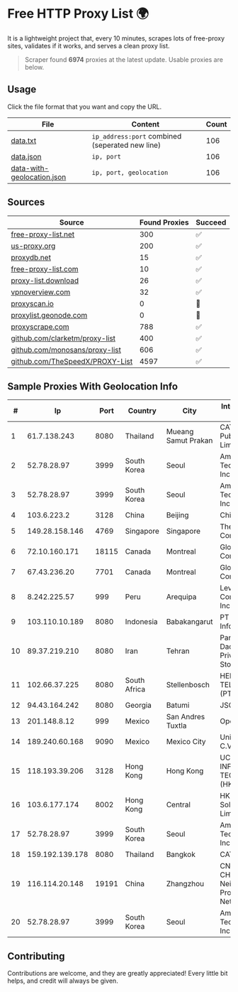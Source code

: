 
# Free HTTP Proxy List 🌍

It is a lightweight project that, every 10 minutes, scrapes lots of free-proxy sites, validates if it works, and serves a clean proxy list.


> Scraper found **6974** proxies at the latest update. Usable proxies are below.

## Usage

Click the file format that you want and copy the URL.


|File|Content|Count|
|----|-------|-----|
|[data.txt](https://raw.githubusercontent.com/themiralay/Proxy-List-World/master/data.txt)|`ip_address:port` combined (seperated new line)|106|
|[data.json](https://raw.githubusercontent.com/themiralay/Proxy-List-World/master/data.json)|`ip, port`|106|
|[data-with-geolocation.json](https://raw.githubusercontent.com/themiralay/Proxy-List-World/master/data-with-geolocation.json)|`ip, port, geolocation`|106|

## Sources

|Source|Found Proxies|Succeed|
|------|-------------|-------|
|[free-proxy-list.net](https://free-proxy-list.net)|300|✅|
|[us-proxy.org](https://www.us-proxy.org)|200|✅|
|[proxydb.net](http://proxydb.net)|15|✅|
|[free-proxy-list.com](https://free-proxy-list.com/?page=&port=&type%5B%5D=http&type%5B%5D=https&up_time=0&search=Search)|10|✅|
|[proxy-list.download](https://www.proxy-list.download/HTTP)|26|✅|
|[vpnoverview.com](https://vpnoverview.com/privacy/anonymous-browsing/free-proxy-servers)|32|✅|
|[proxyscan.io](https://www.proxyscan.io)|0|🚫|
|[proxylist.geonode.com](https://proxylist.geonode.com/api/proxy-list?limit=300&page=1&sort_by=lastChecked&sort_type=desc&protocols=http,https)|0|🚫|
|[proxyscrape.com](https://api.proxyscrape.com/v2/?request=displayproxies&protocol=http&timeout=10000&country=all&ssl=all&anonymity=all)|788|✅|
|[github.com/clarketm/proxy-list](https://raw.githubusercontent.com/clarketm/proxy-list/master/proxy-list-raw.txt)|400|✅|
|[github.com/monosans/proxy-list](https://raw.githubusercontent.com/monosans/proxy-list/main/proxies/http.txt)|606|✅|
|[github.com/TheSpeedX/PROXY-List](https://raw.githubusercontent.com/TheSpeedX/PROXY-List/master/http.txt)|4597|✅|


## Sample Proxies With Geolocation Info

|#|Ip|Port|Country|City|Internet Service Provider|
|-|--|----|-------|----|-------------------------|
|1|61.7.138.243|8080|Thailand|Mueang Samut Prakan|CAT Telecom Public Company Limited|
|2|52.78.28.97|3999|South Korea|Seoul|Amazon Technologies Inc.|
|3|52.78.28.97|3999|South Korea|Seoul|Amazon Technologies Inc.|
|4|103.6.223.2|3128|China|Beijing|China Unicom|
|5|149.28.158.146|4769|Singapore|Singapore|The Constant Company|
|6|72.10.160.171|18115|Canada|Montreal|GloboTech Communications|
|7|67.43.236.20|7701|Canada|Montreal|GloboTech Communications|
|8|8.242.225.57|999|Peru|Arequipa|Level 3 Communications, Inc.|
|9|103.110.10.189|8080|Indonesia|Babakangarut|PT Citra Jelajah Informatika|
|10|89.37.219.210|8080|Iran|Tehran|Parvaresh Dadeha Co. Private Joint Stock|
|11|102.66.37.225|8080|South Africa|Stellenbosch|HERO TELECOMS (PTY) LTD|
|12|94.43.164.242|8080|Georgia|Batumi|JSC "Silknet"|
|13|201.148.8.12|999|Mexico|San Andres Tuxtla|Operbes|
|14|189.240.60.168|9090|Mexico|Mexico City|Uninet S.A. de C.V.|
|15|118.193.39.206|3128|Hong Kong|Hong Kong|UCLOUD INFORMATION TECHNOLOGY (HK) LIMITED|
|16|103.6.177.174|8002|Hong Kong|Central|HKBN Enterprise Solutions HK Limited|
|17|52.78.28.97|3999|South Korea|Seoul|Amazon Technologies Inc.|
|18|159.192.139.178|8080|Thailand|Bangkok|CAT-BB|
|19|116.114.20.148|19191|China|Zhangzhou|CNC Group CHINA169 Neimeng Province Network|
|20|52.78.28.97|3999|South Korea|Seoul|Amazon Technologies Inc.|



## Contributing

Contributions are welcome, and they are greatly appreciated! Every
little bit helps, and credit will always be given.

